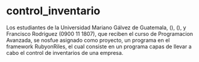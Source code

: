 control_inventario
==================

Los estudiantes de la Universidad Mariano Gálvez de Guatemala,  (), (), y Francisco Rodriguez (0900 11 1807), que reciben el curso de Programacion Avanzada, se nosfue asignado como proyecto, un programa en el framework RubyonRiles, el cual consiste en un programa capas de llevar a cabo el control de inventarios de una empresa. 
 

